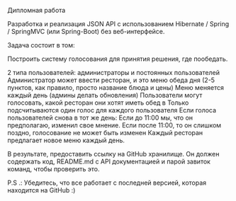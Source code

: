 Дипломная работа

Разработка и реализация JSON API с использованием Hibernate / Spring / SpringMVC (или Spring-Boot) без веб-интерфейсе.

Задача состоит в том:

Построить систему голосования для принятия решения, где пообедать.

2 типа пользователей: администраторы и постоянных пользователей
Администратор может ввести ресторан, и это меню обеда дня (2-5 пунктов, как правило, просто название блюда и цены)
Меню меняется каждый день (админы делать обновления)
Пользователи могут голосовать, какой ресторан они хотят иметь обед в
Только подсчитываются один голос для каждого пользователя
Если голоса пользователей снова в тот же день:
Если до 11:00 мы, что он предполагаю, изменил свое мнение.
Если после 11:00, то он слишком поздно, голосование не может быть изменен
Каждый ресторан предлагает новое меню каждый день.

В результате, предоставить ссылку на GitHub хранилище. Он должен содержать код, README.md с API документацией и парой завиток команд, чтобы проверить это.

P.S .: Убедитесь, что все работает с последней версией, которая находится на GitHub :)
